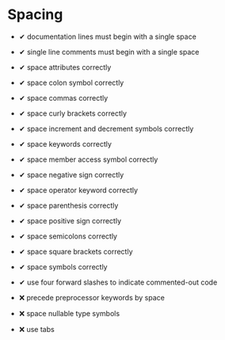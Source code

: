 # Spacing

* ✔ documentation lines must begin with a single space
* ✔ single line comments must begin with a single space
* ✔ space attributes correctly
* ✔ space colon symbol correctly
* ✔ space commas correctly
* ✔ space curly brackets correctly
* ✔ space increment and decrement symbols correctly
* ✔ space keywords correctly
* ✔ space member access symbol correctly
* ✔ space negative sign correctly
* ✔ space operator keyword correctly
* ✔ space parenthesis correctly
* ✔ space positive sign correctly
* ✔ space semicolons correctly
* ✔ space square brackets correctly
* ✔ space symbols correctly
* ✔ use four forward slashes to indicate commented-out code


* ❌ precede preprocessor keywords by space
* ❌ space nullable type symbols
* ❌ use tabs
